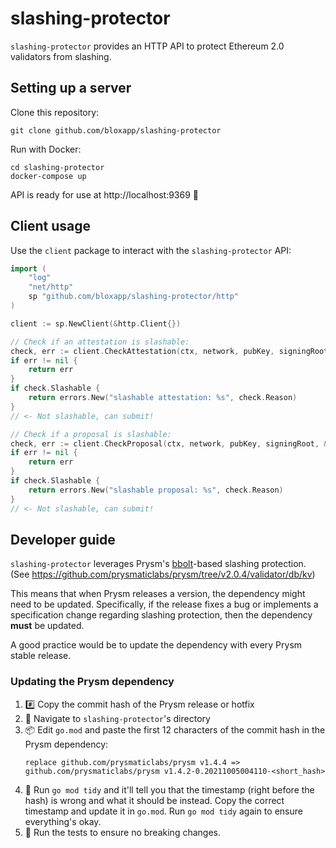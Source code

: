 # slashing-protector

`slashing-protector` provides an HTTP API to protect Ethereum 2.0 validators from slashing.

## Setting up a server

Clone this repository:
```
git clone github.com/bloxapp/slashing-protector
```

Run with Docker:
```
cd slashing-protector
docker-compose up
```

API is ready for use at http://localhost:9369 🤙

## Client usage

Use the `client` package to interact with the `slashing-protector` API:

```go
import (
    "log"
    "net/http"
    sp "github.com/bloxapp/slashing-protector/http"
)

client := sp.NewClient(&http.Client{})

// Check if an attestation is slashable:
check, err := client.CheckAttestation(ctx, network, pubKey, signingRoot, &phase0.Attestation{...})
if err != nil {
    return err
}
if check.Slashable {
    return errors.New("slashable attestation: %s", check.Reason)
}
// <- Not slashable, can submit!

// Check if a proposal is slashable:
check, err := client.CheckProposal(ctx, network, pubKey, signingRoot, &altair.BeaconBlock{...})
if err != nil {
    return err
}
if check.Slashable {
    return errors.New("slashable proposal: %s", check.Reason)
}
// <- Not slashable, can submit!
```

## Developer guide

`slashing-protector` leverages Prysm's [bbolt](https://github.com/etcd-io/bbolt)-based slashing protection. (See https://github.com/prysmaticlabs/prysm/tree/v2.0.4/validator/db/kv)

This means that when Prysm releases a version, the dependency might need to be updated. Specifically, if the release fixes a bug or implements a specification change regarding slashing protection, then the dependency **must** be updated.

A good practice would be to update the dependency with every Prysm stable release.

### Updating the Prysm dependency

1. #️⃣ Copy the commit hash of the Prysm release or hotfix
2. 📁 Navigate to `slashing-protector`'s directory
3. 📦 Edit `go.mod` and paste the first 12 characters of the commit hash in the Prysm dependency:
    ```
    replace github.com/prysmaticlabs/prysm v1.4.4 => github.com/prysmaticlabs/prysm v1.4.2-0.20211005004110-<short_hash>
    ```
4. 🧹 Run `go mod tidy` and it'll tell you that the timestamp (right before the hash) is wrong and what it should be instead. Copy the correct timestamp and update it in `go.mod`. Run `go mod tidy` again to ensure everything's okay.
4. 🧪 Run the tests to ensure no breaking changes.